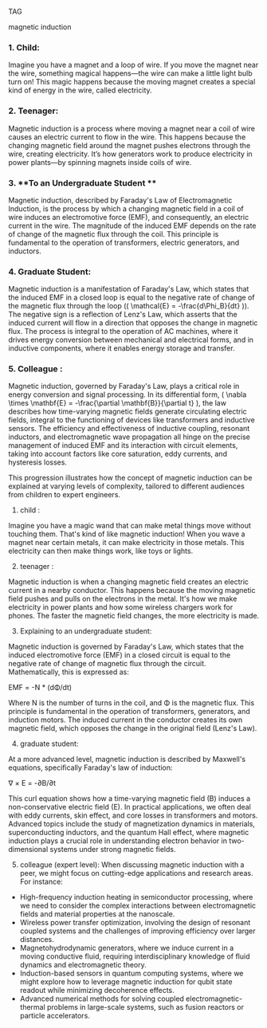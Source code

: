 TAG

magnetic induction

### 1. **Child:**

Imagine you have a magnet and a loop of wire. If you move the magnet near the wire, something magical happens—the wire can make a little light bulb turn on! This magic happens because the moving magnet creates a special kind of energy in the wire, called electricity.

### 2. **Teenager:**

Magnetic induction is a process where moving a magnet near a coil of wire causes an electric current to flow in the wire. This happens because the changing magnetic field around the magnet pushes electrons through the wire, creating electricity. It’s how generators work to produce electricity in power plants—by spinning magnets inside coils of wire.

### 3. **To an Undergraduate Student **

Magnetic induction, described by Faraday's Law of Electromagnetic Induction, is the process by which a changing magnetic field in a coil of wire induces an electromotive force (EMF), and consequently, an electric current in the wire. The magnitude of the induced EMF depends on the rate of change of the magnetic flux through the coil. This principle is fundamental to the operation of transformers, electric generators, and inductors.

### 4. **Graduate Student:**

Magnetic induction is a manifestation of Faraday's Law, which states that the induced EMF in a closed loop is equal to the negative rate of change of the magnetic flux through the loop (\( \mathcal{E} = -\frac{d\Phi_B}{dt} \)). The negative sign is a reflection of Lenz's Law, which asserts that the induced current will flow in a direction that opposes the change in magnetic flux. The process is integral to the operation of AC machines, where it drives energy conversion between mechanical and electrical forms, and in inductive components, where it enables energy storage and transfer.

### 5. **Colleague :**

Magnetic induction, governed by Faraday's Law, plays a critical role in energy conversion and signal processing. In its differential form, \( \nabla \times \mathbf{E} = -\frac{\partial \mathbf{B}}{\partial t} \), the law describes how time-varying magnetic fields generate circulating electric fields, integral to the functioning of devices like transformers and inductive sensors. The efficiency and effectiveness of inductive coupling, resonant inductors, and electromagnetic wave propagation all hinge on the precise management of induced EMF and its interaction with circuit elements, taking into account factors like core saturation, eddy currents, and hysteresis losses.

This progression illustrates how the concept of magnetic induction can be explained at varying levels of complexity, tailored to different audiences from children to expert engineers.

1.  child :

Imagine you have a magic wand that can make metal things move without touching them. That's kind of like magnetic induction! When you wave a magnet near certain metals, it can make electricity in those metals. This electricity can then make things work, like toys or lights.

2.  teenager :

Magnetic induction is when a changing magnetic field creates an electric current in a nearby conductor. This happens because the moving magnetic field pushes and pulls on the electrons in the metal. It's how we make electricity in power plants and how some wireless chargers work for phones. The faster the magnetic field changes, the more electricity is made.

3. Explaining to an undergraduate student:

Magnetic induction is governed by Faraday's Law, which states that the induced electromotive force (EMF) in a closed circuit is equal to the negative rate of change of magnetic flux through the circuit. Mathematically, this is expressed as:

EMF = -N * (dΦ/dt)

Where N is the number of turns in the coil, and Φ is the magnetic flux. This principle is fundamental in the operation of transformers, generators, and induction motors. The induced current in the conductor creates its own magnetic field, which opposes the change in the original field (Lenz's Law).

4.  graduate student:

At a more advanced level, magnetic induction is described by Maxwell's equations, specifically Faraday's law of induction:

∇ × E = -∂B/∂t

This curl equation shows how a time-varying magnetic field (B) induces a non-conservative electric field (E). In practical applications, we often deal with eddy currents, skin effect, and core losses in transformers and motors. Advanced topics include the study of magnetization dynamics in materials, superconducting inductors, and the quantum Hall effect, where magnetic induction plays a crucial role in understanding electron behavior in two-dimensional systems under strong magnetic fields.

5.  colleague (expert level):
When discussing magnetic induction with a peer, we might focus on cutting-edge applications and research areas. For instance:

- High-frequency induction heating in semiconductor processing, where we need to consider the complex interactions between electromagnetic fields and material properties at the nanoscale.
- Wireless power transfer optimization, involving the design of resonant coupled systems and the challenges of improving efficiency over larger distances.
- Magnetohydrodynamic generators, where we induce current in a moving conductive fluid, requiring interdisciplinary knowledge of fluid dynamics and electromagnetic theory.
- Induction-based sensors in quantum computing systems, where we might explore how to leverage magnetic induction for qubit state readout while minimizing decoherence effects.
- Advanced numerical methods for solving coupled electromagnetic-thermal problems in large-scale systems, such as fusion reactors or particle accelerators.
